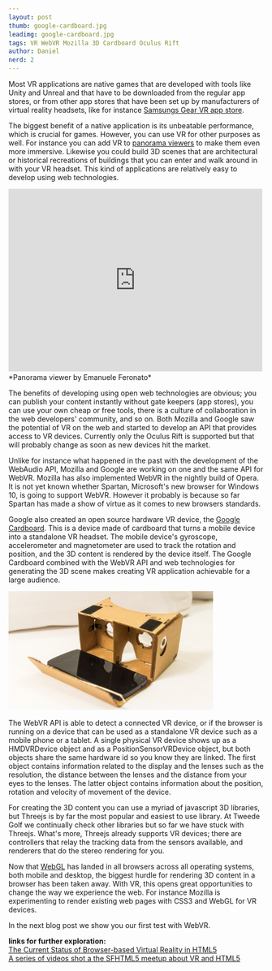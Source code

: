 ```yaml
---
layout: post
thumb: google-cardboard.jpg
leadimg: google-cardboard.jpg
tags: VR WebVR Mozilla 3D Cardboard Oculus Rift
author: Daniel
nerd: 2
---
```


<!--
> If you are not familiar with the Oculus Rift, you might want to read [this post](http://localhost:4000/2015/03/19/oculus-rift) first.
-->

Most VR applications are native games that are developed with tools like Unity and Unreal and that have to be downloaded from the regular app stores, or from other app stores that have been set up by manufacturers of virtual reality headsets, like for instance [Samsungs Gear VR app store](https://www.oculus.com/gear-vr/).

The biggest benefit of a native application is its unbeatable performance, which is crucial for games. However, you can use VR for other purposes as well. For instance you can add VR to [panorama viewers](http://www.emanueleferonato.com/2014/12/10/html5-webgl-360-degrees-panorama-viewer-with-three-js/) to make them even more immersive. Likewise you could build 3D scenes that are architectural or historical recreations of buildings that you can enter and walk around in with your VR headset. This kind of applications are relatively easy to develop using web technologies.

<iframe src="https://player.vimeo.com/video/127931214" width="500" height="360" frameborder="0" webkitallowfullscreen mozallowfullscreen allowfullscreen></iframe>
*Panorama viewer by Emanuele Feronato*

The benefits of developing using open web technologies are obvious; you can publish your content instantly without gate keepers (app stores), you can use your own cheap or free tools, there is a culture of collaboration in the web developers' community, and so on. Both Mozilla and Google saw the potential of VR on the web and started to develop an API that provides access to VR devices. Currently only the Oculus Rift is supported but that will probably change as soon as new devices hit the market.

Unlike for instance what happened in the past with the development of the WebAudio API, Mozilla and Google are working on one and the same API for WebVR. Mozilla has also implemented WebVR in the nightly build of Opera. It is not yet known whether Spartan, Microsoft's new browser for Windows 10, is going to support WebVR. However it probably is because so far Spartan has made a show of virtue as it comes to new browsers standards.

Google also created an open source hardware VR device, the [Google Cardboard](https://www.google.com/get/cardboard/). This is a device made of cardboard that turns a mobile device into a standalone VR headset. The mobile device's gyroscope, accelerometer and magnetometer are used to track the rotation and position, and the 3D content is rendered by the device itself. The Google Cardboard combined with the WebVR API and web technologies for generating the 3D scene makes creating VR application achievable for a large audience.

<img src="/img/blog/Google-Cardboard.jpg" width="80%">

The WebVR API is able to detect a connected VR device, or if the browser is running on a device that can be used as a standalone VR device such as a mobile phone or a tablet. A single physical VR device shows up as a HMDVRDevice object and as a PositionSensorVRDevice object, but both objects share the same hardware id so you know they are linked. The first object contains information related to the display and the lenses such as the resolution, the distance between the lenses and the distance from your eyes to the lenses. The latter object contains information about the position, rotation and velocity of movement of the device.

For creating the 3D content you can use a myriad of javascript 3D libraries, but Threejs is by far the most popular and easiest to use library. At Tweede Golf we continually check other libraries but so far we have stuck with Threejs. What's more, Threejs already supports VR devices; there are controllers that relay the tracking data from the sensors available, and renderers that do the stereo rendering for you.

Now that [WebGL](http://caniuse.com/#feat=webgl) has landed in all browsers across all operating systems, both mobile and desktop, the biggest hurdle for rendering 3D content in a browser has been taken away. With VR, this opens great opportunities to change the way we experience the web. For instance Mozilla is experimenting to render existing web pages with CSS3 and WebGL for VR devices.

In the next blog post we show you our first test with WebVR.


**links for further exploration:**<br>
[The Current Status of Browser-based Virtual Reality in HTML5](http://www.infoq.com/news/2015/01/vr-html5)<br>
[A series of videos shot a the SFHTML5 meetup about VR and HTML5](https://www.youtube.com/playlist?list=PLUj8-Hhrb-a0Z3f70ygX5fXLk8Sa4mTQZ)<br>




<!--
These are benefits that Tony Parisi mentioned in his speech for the SFHTML5 meetup that was held 16th of January this year:

- instant access
- no gatekeepers (app stores)
- instant publishing
- you can use your own (cheap or free) tools
- culture of collaboration
- source code (open)
- no entry barriers
-->
